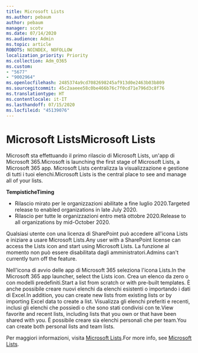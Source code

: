```yaml
---
title: Microsoft Lists
ms.author: pebaum
author: pebaum
manager: scotv
ms.date: 07/14/2020
ms.audience: Admin
ms.topic: article
ROBOTS: NOINDEX, NOFOLLOW
localization_priority: Priority
ms.collection: Adm_O365
ms.custom:
- "5677"
- "9002964"
ms.openlocfilehash: 2485374a9cd7082698245af913d0e2463b03b809
ms.sourcegitcommit: 45c2aaeee58c0be466b76c7f0cd71e796d3c8f76
ms.translationtype: HT
ms.contentlocale: it-IT
ms.lasthandoff: 07/15/2020
ms.locfileid: "45139076"
---
```

# <a name="microsoft-lists"></a><span data-ttu-id="f4f65-102">Microsoft Lists</span><span class="sxs-lookup"><span data-stu-id="f4f65-102">Microsoft Lists</span></span>

<span data-ttu-id="f4f65-103">Microsoft sta effettuando il primo rilascio di Microsoft Lists, un'app di Microsoft 365.</span><span class="sxs-lookup"><span data-stu-id="f4f65-103">Microsoft is launching the first stage of Microsoft Lists, a Microsoft 365 app.</span></span> <span data-ttu-id="f4f65-104">Microsoft Lists centralizza la visualizzazione e gestione di tutti i tuoi elenchi.</span><span class="sxs-lookup"><span data-stu-id="f4f65-104">Microsoft Lists is the central place to see and manage all of your lists.</span></span>  
  
<span data-ttu-id="f4f65-105">**Tempistiche**</span><span class="sxs-lookup"><span data-stu-id="f4f65-105">**Timing**</span></span>  

- <span data-ttu-id="f4f65-106">Rilascio mirato per le organizzazioni abilitate a fine luglio 2020.</span><span class="sxs-lookup"><span data-stu-id="f4f65-106">Targeted release to enabled organizations in late July 2020.</span></span>
- <span data-ttu-id="f4f65-107">Rilascio per tutte le organizzazioni entro metà ottobre 2020.</span><span class="sxs-lookup"><span data-stu-id="f4f65-107">Release to all organizations by mid-October 2020.</span></span>

<span data-ttu-id="f4f65-108">Qualsiasi utente con una licenza di SharePoint può accedere all'icona Lists e iniziare a usare Microsoft Lists.</span><span class="sxs-lookup"><span data-stu-id="f4f65-108">Any user with a SharePoint license can access the Lists icon and start using Microsoft Lists.</span></span> <span data-ttu-id="f4f65-109">La funzione al momento non può essere disabilitata dagli amministratori.</span><span class="sxs-lookup"><span data-stu-id="f4f65-109">Admins can't currently turn off the feature.</span></span>
 
<span data-ttu-id="f4f65-110">Nell'icona di avvio delle app di Microsoft 365 seleziona l'icona Lists.</span><span class="sxs-lookup"><span data-stu-id="f4f65-110">In the Microsoft 365 app launcher, select the Lists icon.</span></span> <span data-ttu-id="f4f65-111">Crea un elenco da zero o con modelli predefiniti.</span><span class="sxs-lookup"><span data-stu-id="f4f65-111">Start a list from scratch or with pre-built templates.</span></span> <span data-ttu-id="f4f65-112">È anche possibile creare nuovi elenchi da elenchi esistenti o importando i dati di Excel.</span><span class="sxs-lookup"><span data-stu-id="f4f65-112">In addition, you can create new lists from existing lists or by importing Excel data to create a list.</span></span> <span data-ttu-id="f4f65-113">Visualizza gli elenchi preferiti e recenti, inclusi gli elenchi che possiedi o che sono stati condivisi con te.</span><span class="sxs-lookup"><span data-stu-id="f4f65-113">View favorite and recent lists, including lists that you own or that have been shared with you.</span></span> <span data-ttu-id="f4f65-114">È possibile creare sia elenchi personali che per team.</span><span class="sxs-lookup"><span data-stu-id="f4f65-114">You can create both personal lists and team lists.</span></span>  

<span data-ttu-id="f4f65-115">Per maggiori informazioni, visita [Microsoft Lists](https://aka.ms/microsoftlists).</span><span class="sxs-lookup"><span data-stu-id="f4f65-115">For more info, see [Microsoft Lists](https://aka.ms/microsoftlists).</span></span>